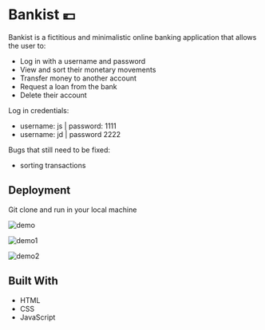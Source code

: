 # Bankist 💶 

Bankist is a fictitious and minimalistic online banking application that allows the user to:

- Log in with a username and password
- View and sort their monetary movements
- Transfer money to another account
- Request a loan from the bank
- Delete their account


Log in credentials:
- username: js | password: 1111
- username: jd | password 2222


Bugs that still need to be fixed:
- sorting transactions


## Deployment

Git clone and run in your local machine

![demo](https://github.com/roger-rangel/Bankist-Website-Demo/blob/main/img/bankist-1.png)

![demo1](https://github.com/roger-rangel/Bankist-Website-Demo/blob/main/img/bankist-2.png)

![demo2](https://github.com/roger-rangel/Bankist-Website-Demo/blob/main/img/bankist-3.png)


## Built With

  * HTML
  * CSS
  * JavaScript
